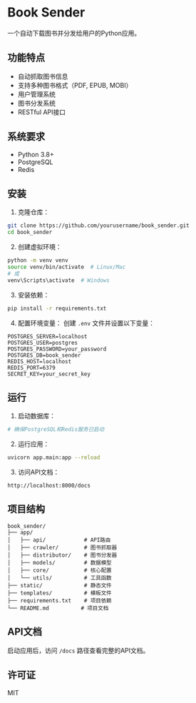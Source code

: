 # Book Sender

一个自动下载图书并分发给用户的Python应用。

## 功能特点

- 自动抓取图书信息
- 支持多种图书格式（PDF, EPUB, MOBI）
- 用户管理系统
- 图书分发系统
- RESTful API接口

## 系统要求

- Python 3.8+
- PostgreSQL
- Redis

## 安装

1. 克隆仓库：
```bash
git clone https://github.com/yourusername/book_sender.git
cd book_sender
```

2. 创建虚拟环境：
```bash
python -m venv venv
source venv/bin/activate  # Linux/Mac
# 或
venv\Scripts\activate  # Windows
```

3. 安装依赖：
```bash
pip install -r requirements.txt
```

4. 配置环境变量：
创建 `.env` 文件并设置以下变量：
```
POSTGRES_SERVER=localhost
POSTGRES_USER=postgres
POSTGRES_PASSWORD=your_password
POSTGRES_DB=book_sender
REDIS_HOST=localhost
REDIS_PORT=6379
SECRET_KEY=your_secret_key
```

## 运行

1. 启动数据库：
```bash
# 确保PostgreSQL和Redis服务已启动
```

2. 运行应用：
```bash
uvicorn app.main:app --reload
```

3. 访问API文档：
```
http://localhost:8000/docs
```

## 项目结构

```
book_sender/
├── app/
│   ├── api/            # API路由
│   ├── crawler/        # 图书抓取器
│   ├── distributor/    # 图书分发器
│   ├── models/         # 数据模型
│   ├── core/           # 核心配置
│   └── utils/          # 工具函数
├── static/             # 静态文件
├── templates/          # 模板文件
├── requirements.txt    # 项目依赖
└── README.md          # 项目文档
```

## API文档

启动应用后，访问 `/docs` 路径查看完整的API文档。

## 许可证

MIT 